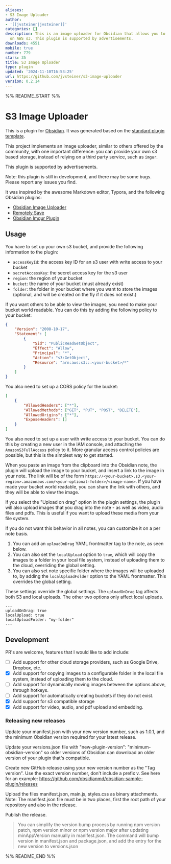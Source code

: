 ```yaml
---
aliases:
- S3 Image Uploader
author:
- '[[jvsteiner|jvsteiner]]'
categories: []
description: This is an image uploader for Obsidian that allows you to self host images
  on AWS s3. This plugin is supported by advertisements.
downloads: 4551
mobile: true
number: 779
stars: 35
title: S3 Image Uploader
type: plugin
updated: '2024-11-10T16:53:25'
url: https://github.com/jvsteiner/s3-image-uploader
version: 0.2.14
---
```


%% README_START %%

# S3 Image Uploader

This is a plugin for [Obsidian](https://obsidian.md). It was generated based on the [standard plugin template](https://github.com/obsidianmd/obsidian-sample-plugin).

This project implements an image uploader, similar to others offered by the community, with one important difference: you can provide your own s3 based storage, instead of relying on a third party service, such as `imgur`.

This plugin is supported by advertisements.

Note: this plugin is still in development, and there may be some bugs. Please report any issues you find.

It was inspired by the awesome Markdown editor, Typora, and the following Obsidian plugins:

-   [Obsidian Image Uploader](https://github.com/Creling/obsidian-image-uploader)
-   [Remotely Save](https://github.com/remotely-save/remotely-save)
-   [Obsidian Imgur Plugin](https://github.com/gavvvr/obsidian-imgur-plugin)

## Usage

You have to set up your own s3 bucket, and provide the following information to the plugin:

-   `accessKeyId`: the access key ID for an s3 user with write access to your bucket
-   `secretAccessKey`: the secret access key for the s3 user
-   `region`: the region of your bucket
-   `bucket`: the name of your bucket (must already exist)
-   `folder`: the folder in your bucket where you want to store the images (optional, and will be created on the fly if it does not exist.)

If you want others to be able to view the images, you need to make your bucket world readable. You can do this by adding the following policy to your bucket:

```json
{
	"Version": "2008-10-17",
	"Statement": [
		{
			"Sid": "PublicReadGetObject",
			"Effect": "Allow",
			"Principal": "*",
			"Action": "s3:GetObject",
			"Resource": "arn:aws:s3:::<your-bucket>/*"
		}
	]
}
```

You also need to set up a CORS policy for the bucket:

```json
[
	{
		"AllowedHeaders": ["*"],
		"AllowedMethods": ["GET", "PUT", "POST", "DELETE"],
		"AllowedOrigins": ["*"],
		"ExposeHeaders": []
	}
]
```

You also need to set up a user with write access to your bucket. You can do this by creating a new user in the IAM console, and attaching the `AmazonS3FullAccess` policy to it. More granular access control policies are possible, but this is the simplest way to get started.

When you paste an image from the clipboard into the Obsidian note, the plugin will upload the image to your bucket, and insert a link to the image in your note. The link will be of the form `https://<your-bucket>.s3.<your-region>.amazonaws.com/<your-optional-folder>/<image-name>`. If you have made your bucket world readable, you can share the link with others, and they will be able to view the image.

If you select the "Upload on drag" option in the plugin settings, the plugin will also upload images that you drag into the note - as well as video, audio files and pdfs. This is useful if you want to upload these media from your file system.

If you do not want this behavior in all notes, you can customize it on a per note basis.

1. You can add an `uploadOnDrag` YAML frontmatter tag to the note, as seen below.
2. You can also set the `localUpload` option to `true`, which will copy the images to a folder in your local file system, instead of uploading them to the cloud, overriding the global setting.
3. You can also set note specific folder where the images will be uploaded to, by adding the `localUploadFolder` option to the YAML frontmatter. This overrides the global setting.

These settings override the global settings. The `uploadOnDrag` tag affects both S3 and local uploads. The other two options only affect local uploads.

```
---
uploadOnDrag: true
localUpload: true
localUploadFolder: "my-folder"
---
```

## Development

PR's are welcome, features that I would like to add include:

-   [ ] Add support for other cloud storage providers, such as Google Drive, Dropbox, etc.
-   [x] Add support for copying images to a configurable folder in the local file system, instead of uploading them to the cloud.
-   [ ] Add support for dynamically moving images between the options above, through hotkeys.
-   [ ] Add support for automatically creating buckets if they do not exist.
-   [x] Add support for s3 compatible storage
-   [x] Add support for video, audio, and pdf upload and embedding.

### Releasing new releases

Update your manifest.json with your new version number, such as 1.0.1, and the minimum Obsidian version required for your latest release.

Update your versions.json file with "new-plugin-version": "minimum-obsidian-version" so older versions of Obsidian can download an older version of your plugin that's compatible.

Create new GitHub release using your new version number as the "Tag version". Use the exact version number, don't include a prefix v. See here for an example: https://github.com/obsidianmd/obsidian-sample-plugin/releases

Upload the files manifest.json, main.js, styles.css as binary attachments. Note: The manifest.json file must be in two places, first the root path of your repository and also in the release.

Publish the release.

> You can simplify the version bump process by running npm version patch, npm version minor or npm version major after updating minAppVersion manually in manifest.json. The command will bump version in manifest.json and package.json, and add the entry for the new version to versions.json


%% README_END %%